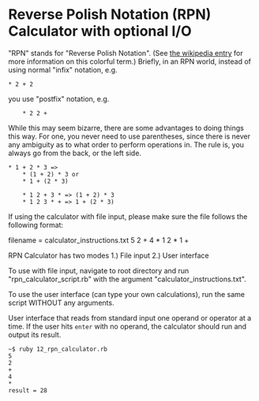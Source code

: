 # Reverse Polish Notation (RPN) Calculator with optional I/O

"RPN" stands for "Reverse Polish Notation". (See [the wikipedia
entry](http://en.wikipedia.org/wiki/Reverse_Polish_notation) for
more information on this colorful term.) Briefly, in an RPN world,
instead of using normal "infix" notation, e.g.

   	* 2 + 2

you use "postfix" notation, e.g.

		* 2 2 +

While this may seem bizarre, there are some advantages to doing
things this way. For one, you never need to use parentheses, since
there is never any ambiguity as to what order to perform operations
in. The rule is, you always go from the back, or the left side.

    * 1 + 2 * 3 =>
		* (1 + 2) * 3 or
		* 1 + (2 * 3)

		* 1 2 + 3 * => (1 + 2) * 3
		* 1 2 3 * + => 1 + (2 * 3)

If using the calculator with file input, please make sure the file follows
the following format:

filename = calculator_instructions.txt
5 2 + 4 *
1 2 * 1 +

RPN Calculator has two modes
1.) File input
2.) User interface

To use with file input, navigate to root directory and run "rpn_calculator_script.rb" 
with the argument "calculator_instructions.txt".

To use the user interface (can type your own calculations), run the same script WITHOUT any arguments.

User interface that reads from standard input one operand or operator at a time. If the user
hits `enter` with no operand, the calculator should run and output its result.

```
~$ ruby 12_rpn_calculator.rb
5
2
+
4
*
result = 28